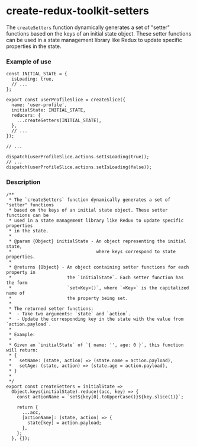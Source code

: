 # create-redux-toolkit-setters
 The `createSetters` function dynamically generates a set of "setter" functions based on the keys of an initial state object. These setter functions can be used in a state management library like Redux to update specific properties in the state.

### Example of use
```
const INITIAL_STATE = {
  isLoading: true,
  // ...
};

export const userProfileSlice = createSlice({
  name: 'user-profile',
  initialState: INITIAL_STATE,
  reducers: {
    ...createSetters(INITIAL_STATE),
  },
  // ...
});

// ...

dispatch(userProfileSlice.actions.setIsLoading(true));
// ...
dispatch(userProfileSlice.actions.setIsLoading(false));
```

### Description
```
/**
 * The `createSetters` function dynamically generates a set of "setter" functions
 * based on the keys of an initial state object. These setter functions can be
 * used in a state management library like Redux to update specific properties
 * in the state.
 *
 * @param {Object} initialState - An object representing the initial state,
 *                                where keys correspond to state properties.
 *
 * @returns {Object} - An object containing setter functions for each property in
 *                     the `initialState`. Each setter function has the form
 *                     `set<Key>()`, where `<Key>` is the capitalized name of
 *                     the property being set.
 *
 * The returned setter functions:
 *  - Take two arguments: `state` and `action`.
 *  - Update the corresponding key in the state with the value from `action.payload`.
 *
 * Example:
 *
 * Given an `initialState` of `{ name: '', age: 0 }`, this function will return:
 * {
 *   setName: (state, action) => (state.name = action.payload),
 *   setAge: (state, action) => (state.age = action.payload),
 * }
 *
 */
export const createSetters = initialState =>
  Object.keys(initialState).reduce((acc, key) => {
    const actionName = `set${key[0].toUpperCase()}${key.slice(1)}`;

    return {
      ...acc,
      [actionName]: (state, action) => {
        state[key] = action.payload;
      },
    };
  }, {});
```
